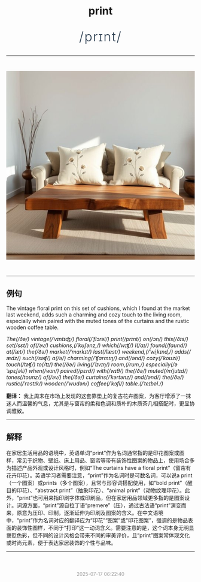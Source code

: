 <div align="center">

# print

<div style="margin: 30px 0;">
<h1 style="font-size: 2.5em; font-weight: 300; letter-spacing: 2px; margin: 0; color: #2c3e50;">
/prɪnt/
</h1>
</div>

</div>

---

<div align="center" style="margin: 40px 0;">

![print](images/print.png)

</div>

---

## 例句

The vintage floral print on this set of cushions, which I found at the market last weekend, adds such a charming and cozy touch to the living room, especially when paired with the muted tones of the curtains and the rustic wooden coffee table.

*The(/ðə/) vintage(/ˈvɪntɪʤ/) floral(/ˈflɔrəl/) print(/prɪnt/) on(/ɔn/) this(/ðɪs/) set(/sɛt/) of(/əv/) cushions,(/ˈkʊʃənz,/) which(/wɪʧ/) I(/aɪ/) found(/faʊnd/) at(/æt/) the(/ðə/) market(/ˈmɑrkɪt/) last(/læst/) weekend,(/ˈwiˌkɪnd,/) adds(/ædz/) such(/səʧ/) a(/ə/) charming(/ˈʧɑrmɪŋ/) and(/ənd/) cozy(/ˈkoʊzi/) touch(/təʧ/) to(/tɪ/) the(/ðə/) living(/ˈlɪvɪŋ/) room,(/rum,/) especially(/əˈspɛʃəli/) when(/wɪn/) paired(/pɛrd/) with(/wɪθ/) the(/ðə/) muted(/mˈjutɪd/) tones(/toʊnz/) of(/əv/) the(/ðə/) curtains(/ˈkərtənz/) and(/ənd/) the(/ðə/) rustic(/ˈrəstɪk/) wooden(/ˈwʊdən/) coffee(/ˈkɔfi/) table.(/ˈteɪbəl./)*

**翻译：** 我上周末在市场上发现的这套靠垫上的复古花卉图案，为客厅增添了一抹迷人而温馨的气息，尤其是与窗帘的柔和色调和质朴的木质茶几相搭配时，更显协调雅致。

---

## 解释

在家居生活用品的语境中，英语单词“print”作为名词通常指的是印花图案或图样，常见于织物、壁纸、床上用品、窗帘等带有装饰性图案的物品上，使用场合多为描述产品外观或设计风格时，例如“The curtains have a floral print”（窗帘有花卉印花）。英语学习者需要注意，“print”作为名词时是可数名词，可以说a print（一个图案）或prints（多个图案），且常与形容词搭配使用，如“bold print”（醒目的印花）、“abstract print”（抽象印花）、“animal print”（动物纹理印花）。此外，“print”也可用来指印刷字体或印刷品，但在家居用品领域更多指的是图案设计。词源方面，“print”源自拉丁语“premere”（压），通过古法语“print”演变而来，原意为压印、印制，逐渐延伸为印刷及图案的含义。在中文语境中，“print”作为名词对应的翻译应为“印花”“图案”或“印花图案”，强调的是物品表面的装饰性图样，不同于“打印”这一动词含义。需要注意的是，这个词本身无明显褒贬色彩，但不同的设计风格会带来不同的审美评价，且“print”图案常体现文化或时尚元素，便于表达家居装饰的个性与品味。


---

<div align="center" style="margin-top: 50px;">
<small style="color: #999; font-size: 0.9em;">2025-07-17 06:22:40</small>
</div>
